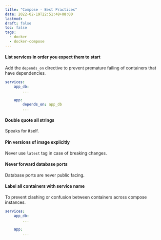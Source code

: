 ```yaml
---
title: "Compose - Best Practices"
date: 2022-02-19T22:51:48+08:00
lastmod:
draft: false
toc: false
tags:
  - docker
  - docker-compose
---
```


#### List services in order you expect them to start

Add the `depends_on` directive to prevent premature failing of containers
that have dependencies.

```yaml
services:
	app_db:
		...

	app:
		depends_on: app_db
		...
```

#### Double quote all strings

Speaks for itself.

#### Pin versions of image explicitly

Never use `latest` tag in case of breaking changes.

#### Never forward database ports

Database ports are never public facing.

#### Label all containers with service name

To prevent clashing or confusion between containers across compose instances.

```yaml
services:
	app_db:
		...

	app:
		...
```
